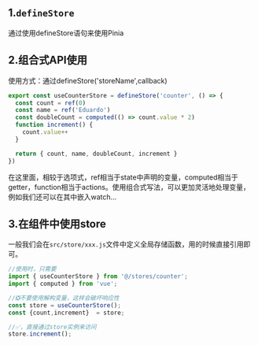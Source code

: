 
## 1.`defineStore`

通过使用defineStore语句来使用Pinia

## 2.组合式API使用

使用方式：通过defineStore('storeName',callback)

```js
export const useCounterStore = defineStore('counter', () => {
  const count = ref(0)
  const name = ref('Eduardo')
  const doubleCount = computed(() => count.value * 2)
  function increment() {
    count.value++
  }

  return { count, name, doubleCount, increment }
})

```
在这里面，相较于选项式，ref相当于state中声明的变量，computed相当于getter，function相当于actions。使用组合式写法，可以更加灵活地处理变量，例如我们还可以在其中嵌入watch...

## 3.在组件中使用store

一般我们会在`src/store/xxx.js`文件中定义全局存储函数，用的时候直接引用即可。

```js
//使用时，只需要
import { useCounterStore } from '@/stores/counter';
import { computed } from 'vue';

//❎不要使用解构变量，这样会破坏响应性
const store = useCounterStore();
const {count,increment}  = store;

//✅，直接通过store实例来访问
store.increment();
```

